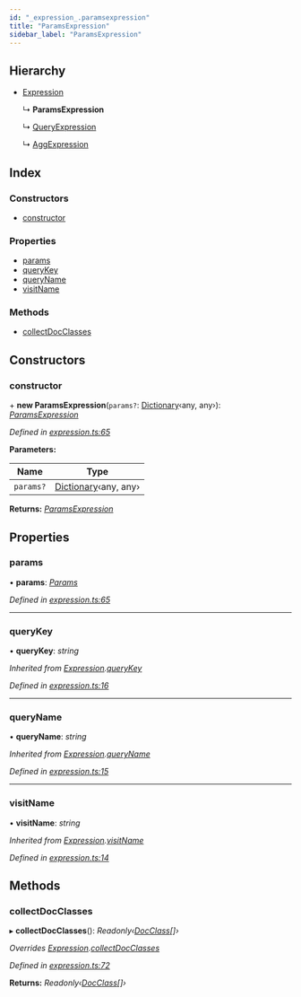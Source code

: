 ```yaml
---
id: "_expression_.paramsexpression"
title: "ParamsExpression"
sidebar_label: "ParamsExpression"
---
```


## Hierarchy

* [Expression](_expression_.expression.md)

  ↳ **ParamsExpression**

  ↳ [QueryExpression](_expression_.queryexpression.md)

  ↳ [AggExpression](_agg_.aggexpression.md)

## Index

### Constructors

* [constructor](_expression_.paramsexpression.md#constructor)

### Properties

* [params](_expression_.paramsexpression.md#params)
* [queryKey](_expression_.paramsexpression.md#querykey)
* [queryName](_expression_.paramsexpression.md#queryname)
* [visitName](_expression_.paramsexpression.md#visitname)

### Methods

* [collectDocClasses](_expression_.paramsexpression.md#collectdocclasses)

## Constructors

###  constructor

\+ **new ParamsExpression**(`params?`: [Dictionary](../modules/_types_.md#dictionary)‹any, any›): *[ParamsExpression](_expression_.paramsexpression.md)*

*Defined in [expression.ts:65](https://github.com/kindritskyiMax/elasticmagic-js/blob/c9215ce/src/expression.ts#L65)*

**Parameters:**

Name | Type |
------ | ------ |
`params?` | [Dictionary](../modules/_types_.md#dictionary)‹any, any› |

**Returns:** *[ParamsExpression](_expression_.paramsexpression.md)*

## Properties

###  params

• **params**: *[Params](_expression_.params.md)*

*Defined in [expression.ts:65](https://github.com/kindritskyiMax/elasticmagic-js/blob/c9215ce/src/expression.ts#L65)*

___

###  queryKey

• **queryKey**: *string*

*Inherited from [Expression](_expression_.expression.md).[queryKey](_expression_.expression.md#querykey)*

*Defined in [expression.ts:16](https://github.com/kindritskyiMax/elasticmagic-js/blob/c9215ce/src/expression.ts#L16)*

___

###  queryName

• **queryName**: *string*

*Inherited from [Expression](_expression_.expression.md).[queryName](_expression_.expression.md#queryname)*

*Defined in [expression.ts:15](https://github.com/kindritskyiMax/elasticmagic-js/blob/c9215ce/src/expression.ts#L15)*

___

###  visitName

• **visitName**: *string*

*Inherited from [Expression](_expression_.expression.md).[visitName](_expression_.expression.md#visitname)*

*Defined in [expression.ts:14](https://github.com/kindritskyiMax/elasticmagic-js/blob/c9215ce/src/expression.ts#L14)*

## Methods

###  collectDocClasses

▸ **collectDocClasses**(): *Readonly‹[DocClass](../modules/_document_.md#docclass)[]›*

*Overrides [Expression](_expression_.expression.md).[collectDocClasses](_expression_.expression.md#collectdocclasses)*

*Defined in [expression.ts:72](https://github.com/kindritskyiMax/elasticmagic-js/blob/c9215ce/src/expression.ts#L72)*

**Returns:** *Readonly‹[DocClass](../modules/_document_.md#docclass)[]›*
